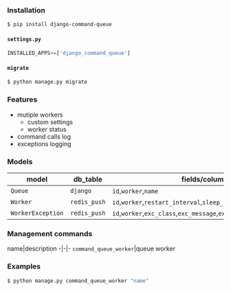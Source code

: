 ### Installation
```bash
$ pip install django-command-queue
```

#### `settings.py`
```python
INSTALLED_APPS+=['django_command_queue']
```

#### `migrate`
```bash
$ python manage.py migrate
```

### Features
+   mutiple workers
    +   custom settings
    +   worker status
+   command calls log
+   exceptions logging

### Models
model|db_table|fields/columns
-|-|-
`Queue`|`django`|`id`,`worker`,`name`
`Worker`|`redis_push`|`id`,`worker`,`restart_interval`,`sleep_interval`
`WorkerException`|`redis_push`|`id`,`worker`,`exc_class`,`exc_message`,`exc_traceback`,`created_at`

### Management commands
name|description
-|-|-
`command_queue_worker`|queue worker

### Examples
```bash
$ python manage.py command_queue_worker "name"
```

